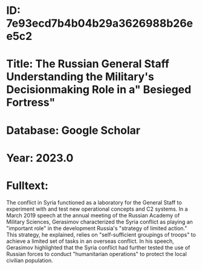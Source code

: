 # ID: 7e93ecd7b4b04b29a3626988b26ee5c2
# Title: The Russian General Staff Understanding the Military's Decisionmaking Role in a" Besieged Fortress"
# Database: Google Scholar
# Year: 2023.0
# Fulltext:
The conflict in Syria functioned as a laboratory for the General Staff to experiment with and test new operational concepts and C2 systems.
In a March 2019 speech at the annual meeting of the Russian Academy of Military Sciences, Gerasimov characterized the Syria conflict as playing an "important role" in the development Russia's "strategy of limited action."
This strategy, he explained, relies on "self-sufficient groupings of troops" to achieve a limited set of tasks in an overseas conflict.
In his speech, Gerasimov highlighted that the Syria conflict had further tested the use of Russian forces to conduct "humanitarian operations" to protect the local civilian population.